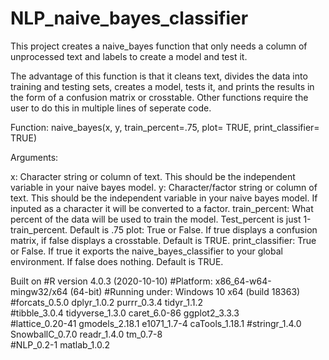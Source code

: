 # NLP_naive_bayes_classifier
This project creates a naive_bayes function that only needs a column of unprocessed text and labels to create a model and test it. 

The advantage of this function is that it cleans text, divides the data into training and testing sets, creates a model, tests it, and prints the results in the form of a confusion matrix or crosstable. Other functions require the user to do this in multiple lines of seperate code. 

Function: 
naive_bayes(x, y, train_percent=.75, plot= TRUE, print_classifier= TRUE) 

Arguments: 

x: Character string or column of text. This should be the independent variable in your naive bayes model. 
y: Character/factor string or column of text. This should be the independent variable in your naive bayes model. If inputed as a character it will be converted to a factor. 
train_percent: What percent of the data will be used to train the model. Test_percent is just 1-train_percent. Default is .75
plot: True or False. If true displays a confusion matrix, if false displays a crosstable. Default is TRUE. 
print_classifier: True or False. If true it exports the naive_bayes_classifier to your global environment. If false does nothing. Default is TRUE. 

Built on 
#R version 4.0.3 (2020-10-10)
#Platform: x86_64-w64-mingw32/x64 (64-bit)
#Running under: Windows 10 x64 (build 18363)
#forcats_0.5.0   dplyr_1.0.2     purrr_0.3.4     tidyr_1.1.2    
#tibble_3.0.4    tidyverse_1.3.0 caret_6.0-86    ggplot2_3.3.3  
#lattice_0.20-41 gmodels_2.18.1  e1071_1.7-4     caTools_1.18.1 
#stringr_1.4.0   SnowballC_0.7.0 readr_1.4.0     tm_0.7-8       
#NLP_0.2-1       matlab_1.0.2 
